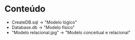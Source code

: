 # Conteúdo

- CreateDB.sql -> "Modelo lógico"
- Database.db -> "Modelo físico"
- "Modelo relacional.jpg" -> "Modelo conceitual e relacional"
